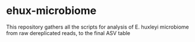 # ehux-microbiome


This repository gathers all the scripts for analysis of E. huxleyi microbiome from raw dereplicated reads, to the final ASV table

